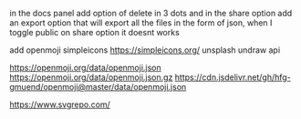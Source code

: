 
in the docs panel add option of delete in 3 dots and in the share option add an export option that will export all the files in the form of json, when I toggle public on share option it doesnt works



add openmoji simpleicons https://simpleicons.org/ unsplash undraw api

https://openmoji.org/data/openmoji.json
https://openmoji.org/data/openmoji.json.gz
https://cdn.jsdelivr.net/gh/hfg-gmuend/openmoji@master/data/openmoji.json

https://www.svgrepo.com/
